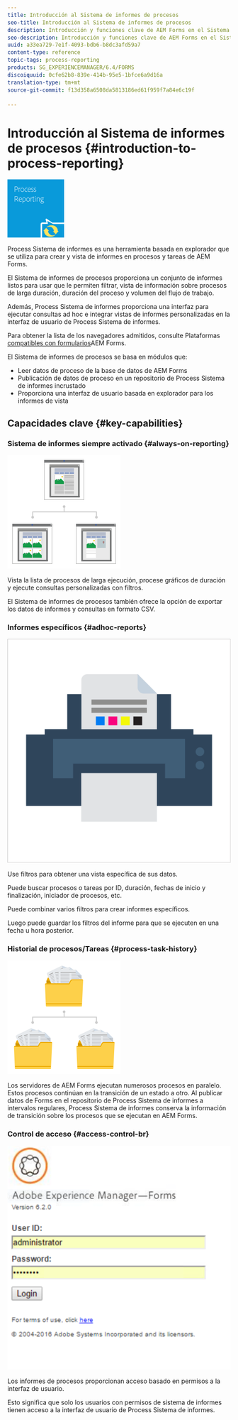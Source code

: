 ```yaml
---
title: Introducción al Sistema de informes de procesos
seo-title: Introducción al Sistema de informes de procesos
description: Introducción y funciones clave de AEM Forms en el Sistema de informes de procesos JEE
seo-description: Introducción y funciones clave de AEM Forms en el Sistema de informes de procesos JEE
uuid: a33ea729-7e1f-4093-bdb6-b8dc3afd59a7
content-type: reference
topic-tags: process-reporting
products: SG_EXPERIENCEMANAGER/6.4/FORMS
discoiquuid: 0cfe62b8-839e-414b-95e5-1bfce6a9d16a
translation-type: tm+mt
source-git-commit: f13d358a6508da5813186ed61f959f7a84e6c19f

---
```



# Introducción al Sistema de informes de procesos {#introduction-to-process-reporting}

![proceso-sistema de informes](assets/process-reporting.png)

Process Sistema de informes es una herramienta basada en explorador que se utiliza para crear y vista de informes en procesos y tareas de AEM Forms.

El Sistema de informes de procesos proporciona un conjunto de informes listos para usar que le permiten filtrar, vista de información sobre procesos de larga duración, duración del proceso y volumen del flujo de trabajo.

Además, Process Sistema de informes proporciona una interfaz para ejecutar consultas ad hoc e integrar vistas de informes personalizadas en la interfaz de usuario de Process Sistema de informes.

Para obtener la lista de los navegadores admitidos, consulte Plataformas [compatibles con formularios](/help/forms/using/aem-forms-jee-supported-platforms.md)AEM Forms.

El Sistema de informes de procesos se basa en módulos que:

* Leer datos de proceso de la base de datos de AEM Forms
* Publicación de datos de proceso en un repositorio de Process Sistema de informes incrustado
* Proporciona una interfaz de usuario basada en explorador para los informes de vista

## Capacidades clave {#key-capabilities}

### Sistema de informes siempre activado {#always-on-reporting}

![administración del sitio](assets/site-management.png)

Vista la lista de procesos de larga ejecución, procese gráficos de duración y ejecute consultas personalizadas con filtros.

El Sistema de informes de procesos también ofrece la opción de exportar los datos de informes y consultas en formato CSV.

### Informes específicos {#adhoc-reports}

![print-&amp;-color](assets/print-&-colour.png)

Use filtros para obtener una vista específica de sus datos.

Puede buscar procesos o tareas por ID, duración, fechas de inicio y finalización, iniciador de procesos, etc.

Puede combinar varios filtros para crear informes específicos.

Luego puede guardar los filtros del informe para que se ejecuten en una fecha u hora posterior.

### Historial de procesos/Tareas {#process-task-history}

![administración de archivos](assets/file-management.png)

Los servidores de AEM Forms ejecutan numerosos procesos en paralelo. Estos procesos continúan en la transición de un estado a otro. Al publicar datos de Forms en el repositorio de Process Sistema de informes a intervalos regulares, Process Sistema de informes conserva la información de transición sobre los procesos que se ejecutan en AEM Forms.

### Control de acceso {#access-control-br}

![sin título](assets/untitled.png)

Los informes de procesos proporcionan acceso basado en permisos a la interfaz de usuario.

Esto significa que solo los usuarios con permisos de sistema de informes tienen acceso a la interfaz de usuario de Process Sistema de informes.


